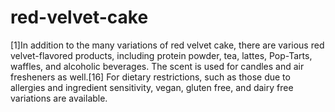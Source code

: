 # red-velvet-cake


[1]In addition to the many variations of red velvet cake, there are various red velvet-flavored products, including protein powder, tea, lattes, Pop-Tarts, waffles, and alcoholic beverages. The scent is used for candles and air fresheners as well.[16] For dietary restrictions, such as those due to allergies and ingredient sensitivity, vegan, gluten free, and dairy free variations are available.